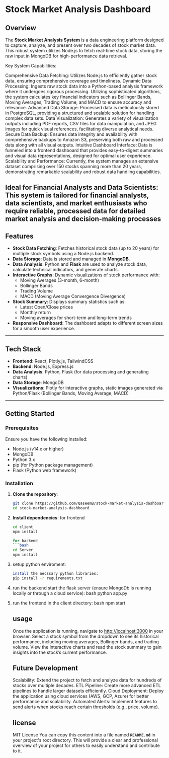 # Stock Market Analysis Dashboard

## Overview

The **Stock Market Analysis System**  is a data engineering platform designed to capture, analyze, and present over two decades of stock market data. This robust system utilizes Node.js to fetch real-time stock data, storing the raw input in MongoDB for high-performance data retrieval.

Key System Capabilities:

Comprehensive Data Fetching: Utilizes Node.js to efficiently gather stock data, ensuring comprehensive coverage and timeliness.
Dynamic Data Processing: Ingests raw stock data into a Python-based analysis framework where it undergoes rigorous processing. Utilizing sophisticated algorithms, the system calculates key financial indicators such as Bollinger Bands, Moving Averages, Trading Volume, and MACD to ensure accuracy and relevance.
Advanced Data Storage: Processed data is meticulously stored in PostgreSQL, providing a structured and scalable solution for handling complex data sets.
Data Visualization: Generates a variety of visualization outputs including PDF reports, CSV files for data manipulation, and JPEG images for quick visual references, facilitating diverse analytical needs.
Secure Data Backup: Ensures data integrity and availability with comprehensive backups to Amazon S3, preserving both raw and processed data along with all visual outputs.
Intuitive Dashboard Interface: Data is funneled into a frontend dashboard that provides easy-to-digest summaries and visual data representations, designed for optimal user experience.
Scalability and Performance: Currently, the system manages an extensive dataset comprising over 150 stocks spanning more than 20 years, demonstrating remarkable scalability and robust data handling capabilities.

Ideal for Financial Analysts and Data Scientists: This system is tailored for financial analysts, data scientists, and market enthusiasts who require reliable, processed data for detailed market analysis and decision-making processes
---

## Features

- **Stock Data Fetching**: Fetches historical stock data (up to 20 years) for multiple stock symbols using a Node.js backend.
- **Data Storage**: Data is stored and managed in **MongoDB**.
- **Data Analysis**: Python and **Flask** are used to analyze stock data, calculate technical indicators, and generate charts.
- **Interactive Graphs**: Dynamic visualizations of stock performance with:
  - Moving Averages (3-month, 6-month)
  - Bollinger Bands
  - Trading Volume
  - MACD (Moving Average Convergence Divergence)
- **Stock Summary**: Displays summary statistics such as:
  - Latest Open/Close prices
  - Monthly return
  - Moving averages for short-term and long-term trends
- **Responsive Dashboard**: The dashboard adapts to different screen sizes for a smooth user experience.

---

## Tech Stack

- **Frontend**: React, Plotly.js, TailwindCSS
- **Backend**: Node.js, Express.js
- **Data Analysis**: Python, Flask (for data processing and generating charts)
- **Data Storage**: MongoDB
- **Visualizations**: Plotly for interactive graphs, static images generated via Python/Flask (Bollinger Bands, Moving Average, MACD)

---

## Getting Started

### Prerequisites

Ensure you have the following installed:

- Node.js (v14.x or higher)
- MongoDB
- Python 3.x
- pip (for Python package management)
- Flask (Python web framework)

### Installation

1. **Clone the repository**:

   ```bash
   git clone https://github.com/QaseemB/stock-market-analysis-dashboard.git
   cd stock-market-analysis-dashboard

2. **Install dependencies**:
    for frontend
     ```bash
     cd client
    npm install

    for backend
    ```bash
    cd Server
    npm install

3. setup python enviroment:
    ```bash
    install the necssary python libraries:
    pip install -r requirements.txt

4. run the backend
    start the flask server (ensure MongoDb is running locally or through a cloud service):
    bash
    python app.py

5. run the frontend 
    in the client directory:
    bash
    npm start

    ## usage

    Once the application is running, navigate to <http://localhost:3000> in your browser.
    Select a stock symbol from the dropdown to see its historical performance, including moving averages, Bollinger bands, and trading volume.
    View the interactive charts and read the stock summary to gain insights into the stock’s current performance.

    ## Future Development
    Scalability: Extend the project to fetch and analyze data for hundreds of stocks over multiple decades.
    ETL Pipeline: Create more advanced ETL pipelines to handle larger datasets efficiently.
    Cloud Deployment: Deploy the application using cloud services (AWS, GCP, Azure) for better performance and scalability.
    Automated Alerts: Implement features to send alerts when stocks reach certain thresholds (e.g., price, volume).

    ## license
    MIT License
    You can copy this content into a file named **`README.md`** in your project's root directory. This will provide a clear and professional overview of your project for others to easily understand and contribute to it.


